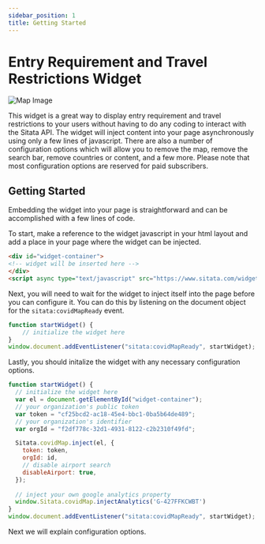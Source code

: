 ```yaml
---
sidebar_position: 1
title: Getting Started
---
```


# Entry Requirement and Travel Restrictions Widget

![Map Image](/img/widgets/map.jpeg)

This widget is a great way to display entry requirement and travel restrictions to your users without having to do any coding to interact with the Sitata API. The widget will inject content into your page asynchronously using only a few lines of javascript. There are also a number of configuration options which will allow you to remove the map, remove the search bar, remove countries or content, and a few more. Please note that most configuration options are reserved for paid subscribers.

## Getting Started

Embedding the widget into your page is straightforward and can be accomplished with a few lines of code.

To start, make a reference to the widget javascript in your html layout and add a place in your page where the widget can be injected.

```html
<div id="widget-container">
<!-- widget will be inserted here -->
</div>
<script async type="text/javascript" src="https://www.sitata.com/widgets/sitata-covid-map-v2.js"></script>
```

Next, you will need to wait for the widget to inject itself into the page before you can configure it. You can do this by listening on the document object for the `sitata:covidMapReady` event.

```javascript
function startWidget() {
    // initialize the widget here
}
window.document.addEventListener("sitata:covidMapReady", startWidget);
```

Lastly, you should initalize the widget with any necessary configuration options.

```javascript
function startWidget() {
  // initialize the widget here
  var el = document.getElementById("widget-container");
  // your organization's public token
  var token = "cf25bcd2-ac18-45e4-bbc1-0ba5b64de489";
  // your organization's identifier
  var orgId = "f2df778c-32d1-4931-8122-c2b2310f49fd";

  Sitata.covidMap.inject(el, {
    token: token,
    orgId: id,
    // disable airport search
    disableAirport: true,
  });
  
  // inject your own google analytics property
  window.Sitata.covidMap.injectAnalytics('G-427FFKCWBT')
}
window.document.addEventListener("sitata:covidMapReady", startWidget);
```

Next we will explain configuration options.